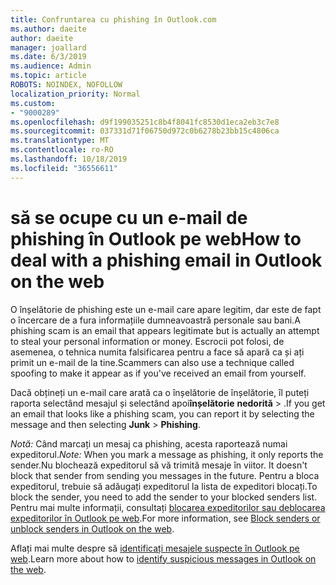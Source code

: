 ```yaml
---
title: Confruntarea cu phishing în Outlook.com
ms.author: daeite
author: daeite
manager: joallard
ms.date: 6/3/2019
ms.audience: Admin
ms.topic: article
ROBOTS: NOINDEX, NOFOLLOW
localization_priority: Normal
ms.custom:
- "9000289"
ms.openlocfilehash: d9f199035251c8b4f8041fc8530d1eca2eb3c7e8
ms.sourcegitcommit: 037331d71f06750d972c0b6278b23bb15c4806ca
ms.translationtype: MT
ms.contentlocale: ro-RO
ms.lasthandoff: 10/18/2019
ms.locfileid: "36556611"
---
```

# <a name="how-to-deal-with-a-phishing-email-in-outlook-on-the-web"></a><span data-ttu-id="cc337-102">să se ocupe cu un e-mail de phishing în Outlook pe web</span><span class="sxs-lookup"><span data-stu-id="cc337-102">How to deal with a phishing email in Outlook on the web</span></span>

<span data-ttu-id="cc337-103">O înșelătorie de phishing este un e-mail care apare legitim, dar este de fapt o încercare de a fura informațiile dumneavoastră personale sau bani.</span><span class="sxs-lookup"><span data-stu-id="cc337-103">A phishing scam is an email that appears legitimate but is actually an attempt to steal your personal information or money.</span></span> <span data-ttu-id="cc337-104">Escrocii pot folosi, de asemenea, o tehnica numita falsificarea pentru a face să apară ca și ați primit un e-mail de la tine.</span><span class="sxs-lookup"><span data-stu-id="cc337-104">Scammers can also use a technique called spoofing to make it appear as if you've received an email from yourself.</span></span>

<span data-ttu-id="cc337-105">Dacă obțineți un e-mail care arată ca o înșelătorie de înșelătorie, îl puteți raporta selectând mesajul și selectând apoi**înșelătorie** **nedorită** > .</span><span class="sxs-lookup"><span data-stu-id="cc337-105">If you get an email that looks like a phishing scam, you can report it by selecting the message and then selecting **Junk** > **Phishing**.</span></span>

<span data-ttu-id="cc337-106">*Notă:* Când marcați un mesaj ca phishing, acesta raportează numai expeditorul.</span><span class="sxs-lookup"><span data-stu-id="cc337-106">*Note:* When you mark a message as phishing, it only reports the sender.</span></span><span data-ttu-id="cc337-107">Nu blochează expeditorul să vă trimită mesaje în viitor.</span><span class="sxs-lookup"><span data-stu-id="cc337-107"> It doesn't block that sender from sending you messages in the future.</span></span> <span data-ttu-id="cc337-108">Pentru a bloca expeditorul, trebuie să adăugați expeditorul la lista de expeditori blocați.</span><span class="sxs-lookup"><span data-stu-id="cc337-108">To block the sender, you need to add the sender to your blocked senders list.</span></span> <span data-ttu-id="cc337-109">Pentru mai multe informații, consultați [blocarea expeditorilor sau deblocarea expeditorilor în Outlook pe web](https://support.office.com/article/9bf812d4-6995-4d19-901a-76d6e26939b0).</span><span class="sxs-lookup"><span data-stu-id="cc337-109">For more information, see [Block senders or unblock senders in Outlook on the web](https://support.office.com/article/9bf812d4-6995-4d19-901a-76d6e26939b0).</span></span>

<span data-ttu-id="cc337-110">Aflați mai multe despre să [identificați mesajele suspecte în Outlook pe web](https://support.office.com/article/3d44102b-6ce3-4f7c-a359-b623bec82206).</span><span class="sxs-lookup"><span data-stu-id="cc337-110">Learn more about how to [identify suspicious messages in Outlook on the web](https://support.office.com/article/3d44102b-6ce3-4f7c-a359-b623bec82206).</span></span>